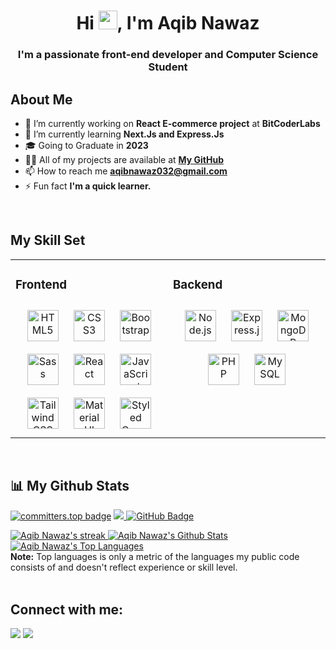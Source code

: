 <h1 align="center">Hi <img src="https://raw.githubusercontent.com/MartinHeinz/MartinHeinz/master/wave.gif" width="30px">, I'm Aqib Nawaz</h1>
<h3 align="center">I'm a passionate front-end developer and Computer Science Student</h3>

## About Me
- 🔭 I’m currently working on **React E-commerce project** at **BitCoderLabs**
- 🌱 I’m currently learning **Next.Js and Express.Js**
- 🎓 Going to Graduate in **2023**
- 👨‍💻 All of my projects are available at **[My GitHub](https://github.com/aqib-nawaz)**
- 📫 How to reach me **aqibnawaz032@gmail.com**
- ⚡ Fun fact **I'm a quick learner.**


<!-- <p align="left"><a href="https://twitter.com/itsAqibnawaz" target="blank"><img src="https://img.shields.io/twitter/follow/itsAqibnawaz?logo=twitter&style=for-the-badge" alt="itsAqibnawaz"/></a></p> -->
<br/>  


## My Skill Set  
<table width="100%"><tr><td valign="top" width="50%">



### Frontend  
<div align="center">  
<a href="https://en.wikipedia.org/wiki/HTML5" target="_blank"><img style="margin: 10px" src="https://profilinator.rishav.dev/skills-assets/html5-original-wordmark.svg" alt="HTML5" height="50" /></a>  
<a href="https://www.w3schools.com/css/" target="_blank"><img style="margin: 10px" src="https://profilinator.rishav.dev/skills-assets/css3-original-wordmark.svg" alt="CSS3" height="50" /></a>  
<a href="https://getbootstrap.com/docs/3.4/javascript/" target="_blank"><img style="margin: 10px" src="https://profilinator.rishav.dev/skills-assets/bootstrap-plain.svg" alt="Bootstrap" height="50" /></a>  
<a href="https://sass-lang.com/" target="_blank"><img style="margin: 10px" src="https://profilinator.rishav.dev/skills-assets/sass-original.svg" alt="Sass" height="50" /></a>  
<a href="https://reactjs.org/" target="_blank"><img style="margin: 10px" src="https://profilinator.rishav.dev/skills-assets/react-original-wordmark.svg" alt="React" height="50" /></a>  
<a href="https://www.javascript.com/" target="_blank"><img style="margin: 10px" src="https://profilinator.rishav.dev/skills-assets/javascript-original.svg" alt="JavaScript" height="50" /></a>  
<a href="https://www.tailwindcss.com/" target="_blank"><img style="margin: 10px" src="https://profilinator.rishav.dev/skills-assets/tailwindcss.svg" alt="Tailwind CSS" height="50" /></a>  
<a href="https://mui.com/" target="_blank"><img style="margin: 10px" src="https://profilinator.rishav.dev/skills-assets/mui.png" alt="Material UI" height="50" /></a>  
<a href="https://styled-components.com/" target="_blank"><img style="margin: 10px" src="https://profilinator.rishav.dev/skills-assets/styled-components.png" alt="Styled Components" height="50" /></a>  
</div>

</td><td valign="top" width="50%">



### Backend  
<div align="center">  
<a href="https://nodejs.org/" target="_blank"><img style="margin: 10px" src="https://profilinator.rishav.dev/skills-assets/nodejs-original-wordmark.svg" alt="Node.js" height="50" /></a>  
<a href="https://expressjs.com/" target="_blank"><img style="margin: 10px" src="https://profilinator.rishav.dev/skills-assets/express-original-wordmark.svg" alt="Express.js" height="50" /></a>  
<a href="https://www.mongodb.com/" target="_blank"><img style="margin: 10px" src="https://profilinator.rishav.dev/skills-assets/mongodb-original-wordmark.svg" alt="MongoDB" height="50" /></a>  
<a href="https://www.php.net/" target="_blank"><img style="margin: 10px" src="https://profilinator.rishav.dev/skills-assets/php-original.svg" alt="PHP" height="50" /></a>  
<a href="https://www.mysql.com/" target="_blank"><img style="margin: 10px" src="https://profilinator.rishav.dev/skills-assets/mysql-original-wordmark.svg" alt="MySQL" height="50" /></a>  
</div>

</td></tr></table>  

<br/>  




## 📊 My Github Stats

[![committers.top badge](https://user-badge.committers.top/pakistan/aqib-nawaz.svg)](https://user-badge.committers.top/pakistan/aqib-nawaz)
<a href="https://github.com/Meghna-DAS/github-profile-views-counter">
    <img src="https://komarev.com/ghpvc/?username=aqib-nawaz">
</a>
<a href="https://github.com/aqib-nawaz?tab=followers"><img src="https://img.shields.io/github/followers/itsAqibnawaz?label=Followers&style=social" alt="GitHub Badge"></a>
<!-- <br/>

[![Aqib Nawaz's github activity graph](https://github-readme-activity-graph.cyclic.app/graph?username=aqib-nawaz&bg_color=000000&color=53bad6&line=53bad6&point=00f5f1&area=true&hide_border=true)](https://github.com/ashutosh00710/github-readme-activity-graph)

<br/> -->
<a href="https://github.com/aqib-nawaz/github-readme-streak-stats">
        <img title="🔥 Get streak stats for your profile at git.io/streak-stats" alt="Aqib Nawaz's streak" src="https://github-readme-streak-stats.herokuapp.com/?user=aqib-nawaz&theme=black-ice&hide_border=true&stroke=0000&background=060A0CD0"/>
</a>
<a href="https://github.com/aqib-nawaz/github-readme-stats"><img alt="Aqib Nawaz's Github Stats" src="https://github-readme-stats.vercel.app/api?username=aqib-nawaz&show_icons=true&count_private=true&theme=react&hide_border=true&bg_color=0D1117" /></a>
 <a href="https://github.com/aqib-nawaz/github-readme-stats"><img alt="Aqib Nawaz's Top Languages" src="https://github-readme-stats.vercel.app/api/top-langs/?username=aqib-nawaz&langs_count=8&count_private=true&layout=compact&theme=react&hide_border=true&bg_color=0D1117" /></a>
<br/>
<b>Note:</b> Top languages is only a metric of the languages my public code consists of and doesn't reflect experience or skill level.
<br/>


<br/>

## Connect with me:
<p align="left">
<a href = "https://www.linkedin.com/in/aqibnawaz/"><img src="https://img.icons8.com/fluent/48/000000/linkedin.png"/></a>
<a href = "https://twitter.com/itsaqibnawaz"><img src="https://img.icons8.com/fluent/48/000000/twitter.png"/></a>
</p>




<!---
aqib-nawaz/aqib-nawaz is a ✨ special ✨ repository because its `README.md` (this file) appears on your GitHub profile.
You can click the Preview link to take a look at your changes.
--->

